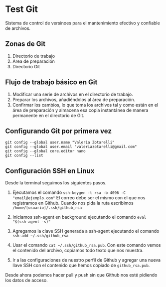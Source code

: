 # Test Git
Sistema de control de versinoes para el mantenimiento efectivo y confiable de archivos.

## Zonas de Git
1. Directorio de trabajo
2. Area de preparación
3. Directorio Git

## Flujo de trabajo básico en Git

1. Modificar una serie de archivos en el directorio de trabajo.
2. Preparar los archivos, añadiéndolos al área de preparación.
3. Confirmar los cambios, lo que toma los archivos tal y como están en el área de preparación y almacena esa copia instantánea de manera permanente en el directorio de Git.

## Configurando Git por primera vez
```
git config --global user.name "Valeria Zotarelli"
git config --global user.email "valeriazotarelli@gmail.com"
git config --global core.editor nano
git config --list
```
## Configuración SSH en Linux
Desde la terminal seguimos los siguientes pasos.

1. Ejecutamos el comando `ssh-keygen -t rsa -b 4096 -C "email@ejemplo.com"`
El correo debe ser el mismo con el que nos registramos en Github.
Cuando nos pida la ruta escribimos `/home/[usuario]/.ssh/github_rsa`

2. Iniciamos ssh-agent en background ejecutando el comando `eval "$(ssh-agent -s)"`

3. Agregamos la clave SSH generada a ssh-agent ejecutando el comando `ssh-add ~/.ssh/github_rsa`

4. Usar el comando `cat ~/.ssh/github_rsa.pub`.
Con este comando vemos el contenido del archivo, copiamos todo texto que nos muestra.

5. Ir a las configuraciones de nuestro perfil de Github y agregar una nueva llave SSH con el contenido que hemos copiado de `github_rsa.pub`.

Desde ahora podemos hacer pull y push sin que Github nos esté pidiendo los datos de acceso.
